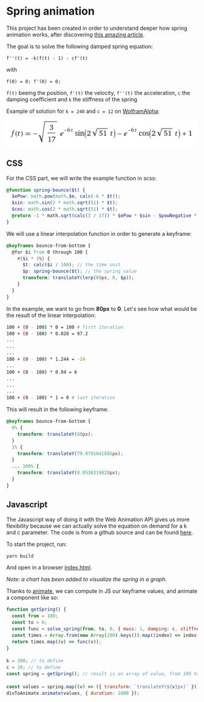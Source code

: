 # Spring animation

This project has been created in order to understand deeper how spring animation works, after discovering [this amazing article](https://medium.com/@dtinth/spring-animation-in-css-2039de6e1a03).

The goal is to solve the following damped spring equation:

```
f''(t) = -k(f(t) - 1) - cf'(t)
```

with

```
f(0) = 0; f'(0) = 0;
```

`f(t)` beeing the position,
`f'(t)` the velocity,
`f''(t)` the acceleration,
`c` the damping coefficient and `k` the stiffness of the spring

Example of solution for `k = 240` and `c = 12` on [WolframAlpha](https://www.wolframalpha.com/input?i=f%280%29+%3D+0%3B+f%27%280%29+%3D+0%3B+f%27%27%28t%29+%3D+-240%28f%28t%29+-+1%29+-+12f%27%28t%29):

![Example of solution for damped spring equation](./equation-example.png)

## CSS

For the CSS part, we will write the example function in scss:

```scss
@function spring-bounce($t) {
  $ePow: math.pow(math.$e, calc(-6 * $t));
  $sin: math.sin(2 * math.sqrt(51) * $t);
  $cos: math.cos(2 * math.sqrt(51) * $t);
  @return -1 * math.sqrt(calc(3 / 17)) * $ePow * $sin - $powNegative * $cos + 1;
}
```

We will use a linear interpolation function in order to generate a keyframe:

```scss
@keyframes bounce-from-bottom {
  @for $i from 0 through 100 {
    #{$i * 1%} {
      $t: calc($i / 100); // the time unit
      $p: spring-bounce($t); // the spring value
      transform: translateY(lerp(80px, 0, $p));
    }
  }
}
```

In the example, we want to go from **80px** to **0**. Let's see how what would be the result of the linear interpolation:

```bash
100 + (0 - 100) * 0 = 100 # first iteration
100 + (0 - 100) * 0.028 = 97.2
...
...
...
100 + (0 - 100) * 1.244 = -24
...
100 + (0 - 100) * 0.94 = 6
...
...
...
100 + (0 - 100) * 1 = 0 # last iteration
```

This will result in the following keyframe:

```scss
@keyframes bounce-from-bottom {
  0% {
    transform: translateY(80px);
  }
  1% {
    transform: translateY(79.0791041885px);
  }
  ... 100% {
    transform: translateY(0.0536319828px);
  }
}
```

## Javascript

The Javascript way of doing it with the Web Animation API gives us more flexibility because we can actually solve the equation on demand for a k and c parameter.
The code is from a github source and can be found [here](https://gist.github.com/pushkine/1b595fda102bec88e012c4e4c0cd6d1a).

To start the project, run:

```bash
yarn build
```

And open in a browser [index.html](./index.html).

_Note: a chart has been added to visualize the spring in a graph._

Thanks to [animate](https://developer.mozilla.org/en-US/docs/Web/API/Element/animate), we can compute in JS our keyframe values, and animate a component like so:

```js
function getSpring() {
  const from = 100;
  const to = 0;
  const func = solve_spring(from, to, 0, { mass: 1, damping: c, stiffness: k }); // see this https://gist.github.com/pushkine/1b595fda102bec88e012c4e4c0cd6d1a
  const times = Array.from(new Array(200).keys()).map((index) => index / 100);
  return times.map((v) => func(v));
}

k = 200; // to define
c = 10; // to define
const spring = getSpring(); // result is an array of value, from 100 to 0, following the easing function (which is the result of the equation)

const values = spring.map((v) => ({ transform: `translateY(${v}px)` }));
divToAnimate.animate(values, { duration: 1000 });
```
